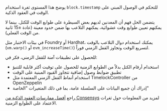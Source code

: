 يوضح هذا المستوى ثغرة استخدام `block.timestamp` للتحكم في الوصول المبني على الوقت في العقود الذكية.

يتضمن الحل فهم أن المعدنين لديهم بعض السيطرة على طوابع الوقت للكتل. بينما لا يمكنهم تعيين طوابع وقت عشوائية، يمكنهم التلاعب بها ضمن حدود معينة (عادة ±15 ثانية من الوقت الفعلي).

في بيئات الاختبار مثل Foundry أو Hardhat، يمكنك استخدام دوال التلاعب بالوقت (`vm.warp()` أو `evm_increaseTime()`) لتسريع الوقت وتجاوز القفل الزمني فوراً.

للحصول على تطبيقات آمنة للقفل الزمني، فكر في:
- استخدام أرقام الكتل بدلاً من الطوابع الزمنية للحصول على توقيت أكثر قابلية للتنبؤ
- تطبيق ضوابط وصول إضافية تتجاوز القيود المبنية على الوقت
- استخدام أنماط القفل الزمني المعتمدة مثل TimelockController من OpenZeppelin
- إدراك أن جميع البيانات على السلسلة عامة، بما في ذلك المتغيرات "الخاصة"

راجع [أفضل ممارسات العقود الذكية من Consensys](https://consensys.github.io/smart-contract-best-practices/development-recommendations/general/timestamp-dependence/) لمزيد من المعلومات حول ثغرات الاعتماد على الطوابع الزمنية.